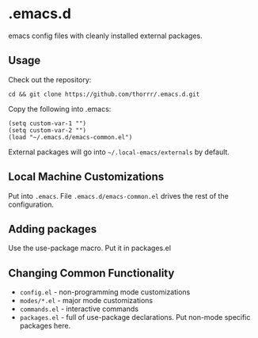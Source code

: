 .emacs.d
=============
emacs config files with cleanly installed external packages.

Usage
-----
Check out the repository:

    cd && git clone https://github.com/thorrr/.emacs.d.git
      
Copy the following into .emacs:

    (setq custom-var-1 "")
    (setq custom-var-2 "")
    (load "~/.emacs.d/emacs-common.el")

External packages will go into `~/.local-emacs/externals` by default.

Local Machine Customizations
-------------
Put into `.emacs`.  File `.emacs.d/emacs-common.el` drives the rest of the configuration.


Adding packages
---------------
Use the use-package macro.  Put it in packages.el

Changing Common Functionality
-----------------------------
* `config.el` - non-programming mode customizations
* `modes/*.el` - major mode customizations
* `commands.el` - interactive commands
* `packages.el` - full of use-package declarations.  Put non-mode
  specific packages here.
